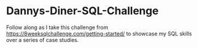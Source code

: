 # Dannys-Diner-SQL-Challenge

Follow along as I take this challenge from https://8weeksqlchallenge.com/getting-started/ to showcase my SQL skills over a series of case studies.
